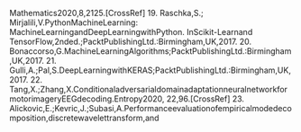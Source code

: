Mathematics2020,8,2125.[CrossRef]
19. Raschka,S.; Mirjalili,V.PythonMachineLearning: MachineLearningandDeepLearningwithPython. InScikit-Learnand
TensorFlow,2nded.;PacktPublishingLtd.:Birmingham,UK,2017.
20. Bonaccorso,G.MachineLearningAlgorithms;PacktPublishingLtd.:Birmingham,UK,2017.
21. Gulli,A.;Pal,S.DeepLearningwithKERAS;PacktPublishingLtd.:Birmingham,UK,2017.
22. Tang,X.;Zhang,X.ConditionaladversarialdomainadaptationneuralnetworkformotorimageryEEGdecoding.Entropy2020,
22,96.[CrossRef]
23. Alickovic,E.;Kevric,J.;Subasi,A.Performanceevaluationofempiricalmodedecomposition,discretewavelettransform,and